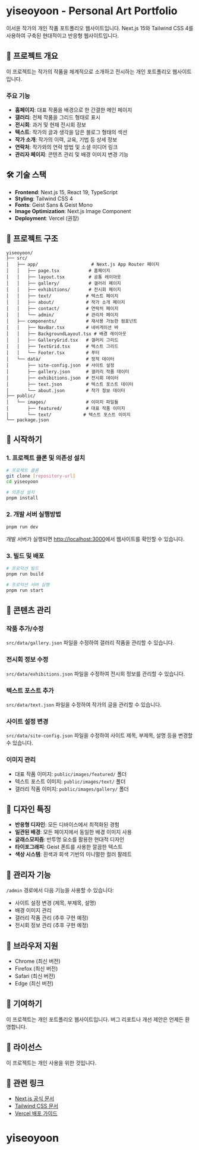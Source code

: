 # yiseoyoon - Personal Art Portfolio

이서윤 작가의 개인 작품 포트폴리오 웹사이트입니다. Next.js 15와 Tailwind CSS 4를 사용하여 구축된 현대적이고 반응형 웹사이트입니다.

## 🎨 프로젝트 개요

이 프로젝트는 작가의 작품을 체계적으로 소개하고 전시하는 개인 포트폴리오 웹사이트입니다. 

### 주요 기능
- **홈페이지**: 대표 작품을 배경으로 한 간결한 메인 페이지
- **갤러리**: 전체 작품을 그리드 형태로 표시
- **전시회**: 과거 및 현재 전시회 정보
- **텍스트**: 작가의 글과 생각을 담은 블로그 형태의 섹션
- **작가 소개**: 작가의 이력, 교육, 기법 등 상세 정보
- **연락처**: 작가와의 연락 방법 및 소셜 미디어 링크
- **관리자 페이지**: 콘텐츠 관리 및 배경 이미지 변경 기능

## 🛠 기술 스택

- **Frontend**: Next.js 15, React 19, TypeScript
- **Styling**: Tailwind CSS 4
- **Fonts**: Geist Sans & Geist Mono
- **Image Optimization**: Next.js Image Component
- **Deployment**: Vercel (권장)

## 📁 프로젝트 구조

```
yiseoyoon/
├── src/
│   ├── app/                    # Next.js App Router 페이지
│   │   ├── page.tsx           # 홈페이지
│   │   ├── layout.tsx         # 공통 레이아웃
│   │   ├── gallery/           # 갤러리 페이지
│   │   ├── exhibitions/       # 전시회 페이지
│   │   ├── text/             # 텍스트 페이지
│   │   ├── about/            # 작가 소개 페이지
│   │   ├── contact/          # 연락처 페이지
│   │   └── admin/            # 관리자 페이지
│   ├── components/           # 재사용 가능한 컴포넌트
│   │   ├── NavBar.tsx        # 네비게이션 바
│   │   ├── BackgroundLayout.tsx # 배경 레이아웃
│   │   ├── GalleryGrid.tsx   # 갤러리 그리드
│   │   ├── TextGrid.tsx      # 텍스트 그리드
│   │   └── Footer.tsx        # 푸터
│   └── data/                 # 정적 데이터
│       ├── site-config.json  # 사이트 설정
│       ├── gallery.json      # 갤러리 작품 데이터
│       ├── exhibitions.json  # 전시회 데이터
│       ├── text.json         # 텍스트 포스트 데이터
│       └── about.json        # 작가 정보 데이터
├── public/
│   └── images/               # 이미지 파일들
│       ├── featured/         # 대표 작품 이미지
│       └── text/            # 텍스트 포스트 이미지
└── package.json
```

## 🚀 시작하기

### 1. 프로젝트 클론 및 의존성 설치

```bash
# 프로젝트 클론
git clone [repository-url]
cd yiseoyoon

# 의존성 설치
pnpm install
```

### 2. 개발 서버 실행방법

```bash
pnpm run dev
```

개발 서버가 실행되면 [http://localhost:3000](http://localhost:3000)에서 웹사이트를 확인할 수 있습니다.

### 3. 빌드 및 배포

```bash
# 프로덕션 빌드
pnpm run build

# 프로덕션 서버 실행
pnpm run start
```

## 📝 콘텐츠 관리

### 작품 추가/수정
`src/data/gallery.json` 파일을 수정하여 갤러리 작품을 관리할 수 있습니다.

### 전시회 정보 수정
`src/data/exhibitions.json` 파일을 수정하여 전시회 정보를 관리할 수 있습니다.

### 텍스트 포스트 추가
`src/data/text.json` 파일을 수정하여 작가의 글을 관리할 수 있습니다.

### 사이트 설정 변경
`src/data/site-config.json` 파일을 수정하여 사이트 제목, 부제목, 설명 등을 변경할 수 있습니다.

### 이미지 관리
- 대표 작품 이미지: `public/images/featured/` 폴더
- 텍스트 포스트 이미지: `public/images/text/` 폴더
- 갤러리 작품 이미지: `public/images/gallery/` 폴더

## 🎨 디자인 특징

- **반응형 디자인**: 모든 디바이스에서 최적화된 경험
- **일관된 배경**: 모든 페이지에서 동일한 배경 이미지 사용
- **글래스모피즘**: 반투명 요소를 활용한 현대적 디자인
- **타이포그래피**: Geist 폰트를 사용한 깔끔한 텍스트
- **색상 시스템**: 흰색과 회색 기반의 미니멀한 컬러 팔레트

## 🔧 관리자 기능

`/admin` 경로에서 다음 기능을 사용할 수 있습니다:
- 사이트 설정 변경 (제목, 부제목, 설명)
- 배경 이미지 관리
- 갤러리 작품 관리 (추후 구현 예정)
- 전시회 정보 관리 (추후 구현 예정)

## 📱 브라우저 지원

- Chrome (최신 버전)
- Firefox (최신 버전)
- Safari (최신 버전)
- Edge (최신 버전)

## 🤝 기여하기

이 프로젝트는 개인 포트폴리오 웹사이트입니다. 버그 리포트나 개선 제안은 언제든 환영합니다.

## 📄 라이선스

이 프로젝트는 개인 사용을 위한 것입니다.

## 🔗 관련 링크

- [Next.js 공식 문서](https://nextjs.org/docs)
- [Tailwind CSS 문서](https://tailwindcss.com/docs)
- [Vercel 배포 가이드](https://vercel.com/docs)
# yiseoyoon
